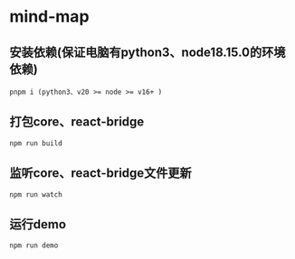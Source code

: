 # mind-map

## 安装依赖(保证电脑有python3、node18.15.0的环境依赖)
```
pnpm i (python3、v20 >= node >= v16+ ) 
```

## 打包core、react-bridge
```
npm run build
```

## 监听core、react-bridge文件更新
```
npm run watch
```

## 运行demo
```
npm run demo
```